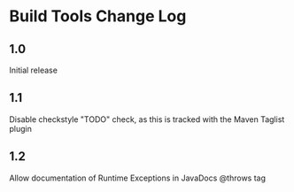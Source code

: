# Build Tools Change Log

## 1.0

Initial release

## 1.1

Disable checkstyle "TODO" check, as this is tracked with the Maven Taglist plugin

## 1.2

Allow documentation of Runtime Exceptions in JavaDocs @throws tag
